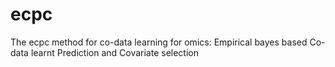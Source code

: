 # ecpc
The ecpc method for co-data learning for omics:
Empirical bayes based Co-data learnt Prediction and Covariate selection
